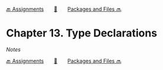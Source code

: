 [🔙 Assignments][previous-chapter]&nbsp;&nbsp;&nbsp;&nbsp;&nbsp;&nbsp;&nbsp;[🏡][readme]&nbsp;&nbsp;&nbsp;&nbsp;&nbsp;&nbsp;&nbsp;[Packages and Files 🔜][upcoming-chapter]

# Chapter 13. Type Declarations

_Notes_

[🔙 Assignments][previous-chapter]&nbsp;&nbsp;&nbsp;&nbsp;&nbsp;&nbsp;&nbsp;[🏡][readme]&nbsp;&nbsp;&nbsp;&nbsp;&nbsp;&nbsp;&nbsp;[Packages and Files 🔜][upcoming-chapter]

[readme]: README.md
[previous-chapter]: ch012-assignments.md
[upcoming-chapter]: ch014-packages-and-files.md